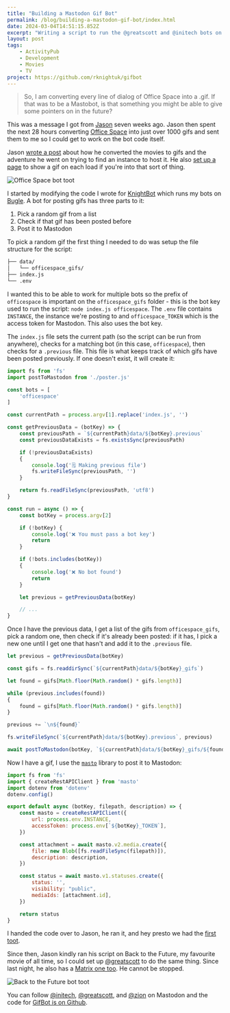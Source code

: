 ```yaml
---
title: "Building a Mastodon Gif Bot"
permalink: /blog/building-a-mastodon-gif-bot/index.html
date: 2024-03-04T14:51:15.852Z
excerpt: "Writing a script to run the @greatscott and @initech bots on beep.town"
layout: post
tags:
    - ActivityPub
    - Development
    - Movies
    - TV
project: https://github.com/rknightuk/gifbot
---
```


> So, I am converting every line of dialog of Office Space into a .gif. If that was to be a Mastobot, is that something you might be able to give some pointers on in the future? 

This was a message I got from [Jason](https://grepjason.sh) seven weeks ago. Jason then spent the next 28 hours converting [Office Space](https://www.themoviedb.org/movie/1542-office-space) into just over 1000 gifs and sent them to me so I could get to work on the bot code itself.

Jason [wrote a post](https://grepjason.sh/2024/officespace-gif) about how he converted the movies to gifs and the adventure he went on trying to find an instance to host it. He also [set up a page](https://grepjason.sh/office) to show a gif on each load if you're into that sort of thing.

![Office Space bot toot](https://rknightuk.s3.amazonaws.com/site/office-space-bot.jpg)

I started by modifying the code I wrote for [KnightBot](https://knightbot.rknight.me) which runs my bots on [Bugle](https://bugle.lol/timeline). A bot for posting gifs has three parts to it:

1. Pick a random gif from a list
2. Check if that gif has been posted before
3. Post it to Mastodon

To pick a random gif the first thing I needed to do was setup the file structure for the script:

```bash
├── data/
│   └── officespace_gifs/
├── index.js
└── .env
```

I wanted this to be able to work for multiple bots so the prefix of `officespace` is important on the `officespace_gifs` folder - this is the bot key used to run the script: `node index.js officespace`. The `.env` file contains `INSTANCE`, the instance we're posting to and `officespace_TOKEN` which is the access token for Mastodon. This also uses the bot key.

The `index.js` file sets the current path (so the script can be run from anywhere), checks for a matching bot (in this case, `officespace`), then checks for a `.previous` file. This file is what keeps track of which gifs have been posted previously. If one doesn't exist, it will create it:

```js
import fs from 'fs'
import postToMastodon from './poster.js'

const bots = [
    'officespace'
]

const currentPath = process.argv[1].replace('index.js', '')

const getPreviousData = (botKey) => {
    const previousPath = `${currentPath}data/${botKey}.previous`
    const previousDataExists = fs.existsSync(previousPath)

    if (!previousDataExists)
    {
        console.log('🗒️ Making previous file')
        fs.writeFileSync(previousPath, '')
    }

    return fs.readFileSync(previousPath, 'utf8')
}

const run = async () => {
    const botKey = process.argv[2]

    if (!botKey) {
        console.log('❌ You must pass a bot key')
        return
    }

    if (!bots.includes(botKey))
    {
        console.log('❌ No bot found')
        return
    }

    let previous = getPreviousData(botKey)

    // ...
}
```

Once I have the previous data, I get a list of the gifs from `officespace_gifs`, pick a random one, then check if it's already been posted: if it has, I pick a new one until I get one that hasn't and add it to the `.previous` file.

```js
let previous = getPreviousData(botKey)

const gifs = fs.readdirSync(`${currentPath}data/${botKey}_gifs`)

let found = gifs[Math.floor(Math.random() * gifs.length)]

while (previous.includes(found))
{
    found = gifs[Math.floor(Math.random() * gifs.length)]
}

previous += `\n${found}`

fs.writeFileSync(`${currentPath}data/${botKey}.previous`, previous)

await postToMastodon(botKey, `${currentPath}data/${botKey}_gifs/${found}`)

```

Now I have a gif, I use the [`masto`](https://www.npmjs.com/package/masto) library to post it to Mastodon:

```js
import fs from 'fs'
import { createRestAPIClient } from 'masto'
import dotenv from 'dotenv'
dotenv.config()

export default async (botKey, filepath, description) => {
    const masto = createRestAPIClient({
        url: process.env.INSTANCE,
        accessToken: process.env[`${botKey}_TOKEN`],
    })

    const attachment = await masto.v2.media.create({
        file: new Blob([fs.readFileSync(filepath)]),
        description: description,
    })

    const status = await masto.v1.statuses.create({
        status: '',
        visibility: "public",
        mediaIds: [attachment.id],
    })

    return status
}
```

I handed the code over to Jason, he ran it, and hey presto we had the [first toot](https://beep.town/@initech/112016930647587447).

Since then, Jason kindly ran his script on Back to the Future, my favourite movie of all time, so I could set up [@greatscott](https://beep.town/@greatscott) to do the same thing. Since last night, he also has a [Matrix one too](https://beep.town/@zion). He cannot be stopped.

![Back to the Future bot toot](https://rknightuk.s3.amazonaws.com/site/bttf-bot.jpg)

You can follow [@initech](https://beep.town/@initech), [@greatscott](https://beep.town/@greatscott), and [@zion](https://beep.town/@zion) on Mastodon and the code for [GifBot is on Github](https://github.com/rknightuk/gifbot).